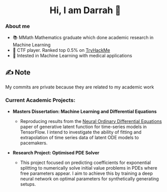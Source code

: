 <div align="center">
  <h1> Hi, I am Darrah 🌱 </h1>
</div> 

### About me 

- 📚 MMath Mathematics graduate which done academic research in Machine Learning
- 🚩 CTF player. Ranked top 0.5% on [TryHackMe](https://tryhackme.com)
- 🤖 Intested in Machine Learning with medical applications

## ✍️ Note

My commits are private because they are related to my academic work

### Current Academic Projects:

- **Masters Dissertation: Machine Learning and Differential Equations**

	 - Reproducing results from the [Neural Ordinary Differential Equations](https://arxiv.org/pdf/1806.07366.pdf) paper of generative latent function for time-series models in TensorFlow. I intend to investigate the ability of fitting and extrapolation of time series data of latent ODE models to pacemakers.

- **Research Project: Optimised PDE Solver**

	- This project focused on predicting coefficients for exponential splitting to numerically solve initial value problems in PDEs where free parameters appear. I aim to achieve this by training a deep neural network on optimal parameters for synthetically generating setups.
